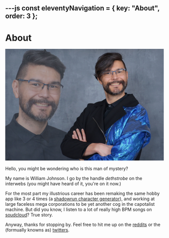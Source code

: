 ---js
const eleventyNavigation = {
	key: "About",
	order: 3
};
---
# About

<img src="./img/selfy.jpg" alt="photo of William Johnson aka dethstrobe aka the dude who this about page is about">

Hello, you might be wondering who is this man of mystery?

My name is William Johnson. I go by the handle *dethstrobe* on the interwebs (you might have heard of it, you're on it now.)

For the most part my illustrious career has been remaking the same hobby app like 3 or 4 times (a [shadowrun character generator](https://github.com/HeyOmae)), and working at large faceless mega corporations to be yet another cog in the capotalist machine. But did you know, I listen to a lot of really high BPM songs on [soudcloud](https://soundcloud.com/dethstrobe/likes)? True story.

Anyway, thanks for stopping by. Feel free to hit me up on the [reddits](https://www.reddit.com/u/dethstrobe/) or the (formually knowns as) [twitters](https://twitter.com/dethstrobe).